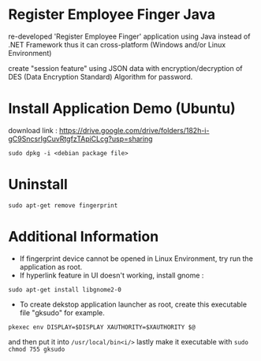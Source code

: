 # Register Employee Finger Java 
re-developed 'Register Employee Finger' application using Java instead of .NET Framework thus it can cross-platform (Windows and/or Linux Environment)

create "session feature" using JSON data with encryption/decryption of DES (Data Encryption Standard) Algorithm for password.


# Install Application Demo (Ubuntu)
download link : https://drive.google.com/drive/folders/182h-i-gC9SncsrIgCuvRtgfzTApiCLcg?usp=sharing
```
sudo dpkg -i <debian package file>
```

# Uninstall
```
sudo apt-get remove fingerprint
```

# Additional Information
- If fingerprint device cannot be opened in Linux Environment, try run the application as root.
- If hyperlink feature in UI doesn't working, install gnome :
```
sudo apt-get install libgnome2-0
```
- To create dekstop application launcher as root, create this executable file "gksudo" for example.
```
pkexec env DISPLAY=$DISPLAY XAUTHORITY=$XAUTHORITY $@
```
and then put it into ```/usr/local/bin<i/>``` lastly make it executable with ``` sudo chmod 755 gksudo ```

